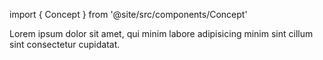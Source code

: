 import { Concept } from '@site/src/components/Concept'

<Concept
  title = "Networking"
  kind  = "Core"
  block = {true}>
Lorem ipsum dolor sit amet, qui minim labore adipisicing minim sint cillum sint consectetur cupidatat.  
</Concept>

